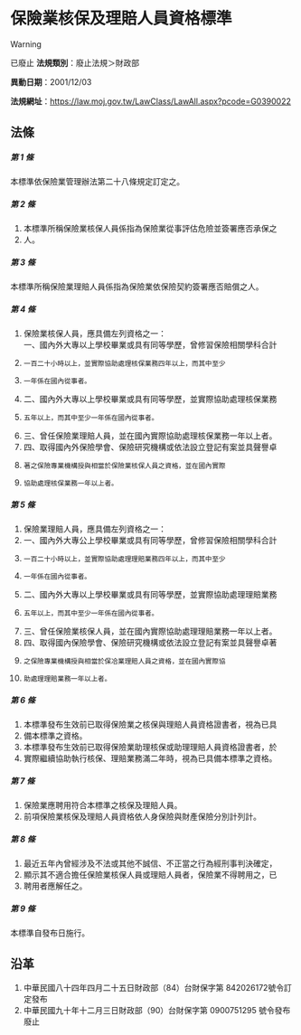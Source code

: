 # 保險業核保及理賠人員資格標準


> [!WARNING]
> 已廢止
**法規類別**：廢止法規＞財政部

**異動日期**：2001/12/03  

**法規網址**：https://law.moj.gov.tw/LawClass/LawAll.aspx?pcode=G0390022



## 法條
##### 第 1 條
本標準依保險業管理辦法第二十八條規定訂定之。

##### 第 2 條
1. 本標準所稱保險業核保人員係指為保險業從事評估危險並簽署應否承保之
1. 人。

##### 第 3 條
本標準所稱保險業理賠人員係指為保險業依保險契約簽署應否賠償之人。

##### 第 4 條
1. 保險業核保人員，應具備左列資格之一：  
一、國內外大專以上學校畢業或具有同等學歷，曾修習保險相關學科合計
1.     一百二十小時以上，並實際協助處理核保業務四年以上，而其中至少
1.     一年係在國內從事者。
1. 二、國內外大專以上學校畢業或具有同等學歷，並實際協助處理核保業務
1.     五年以上，而其中至少一年係在國內從事者。
1. 三、曾任保險業理賠人員，並在國內實際協助處理核保業務一年以上者。
1. 四、取得國內外保險學會、保險研究機構或依法設立登記有案並具聲譽卓
1.     著之保險專業機構授與相當於保險業核保人員之資格，並在國內實際
1.     協助處理核保業務一年以上者。

##### 第 5 條
1. 保險業理賠人員，應具備左列資格之一：　
1. 一、國內外大專公上學校畢業或具有同等學歷，曾修習保險相關學科合計
1.     一百二十小時以上，並實際協助處理理賠業務四年以上，而其中至少
1.     一年係在國內從事者。
1. 二、國內外大專以上學校畢業或具有同等學歷，並實際協助處理理賠業務
1.     五年以上，而其中至少一年係在國內從事者。
1. 三、曾任保險業核保人員，並在國內實際協助處理理賠業務一年以上者。
1. 四、取得國內保險學會、保險研究機構或依法設立登記有案並具聲譽卓著
1.     之保險專業機構授與相當於保冾業理賠人員之資格，並在國內實際協
1.     助處理理賠業務一年以上者。

##### 第 6 條
1. 本標準發布生效前已取得保險業之核保與理賠人員資格證書者，視為已具
1. 備本標準之資格。
1. 本標準發布生效前已取得保險業助理核保或助理理賠人員資格證書者，於
1. 實際繼續協助執行核保、理賠業務滿二年時，視為已具備本標準之資格。

##### 第 7 條
1. 保險業應聘用符合本標準之核保及理賠人員。
1. 前項保險業核保及理賠人員資格依人身保險與財產保險分別計列計。

##### 第 8 條
1. 最近五年內曾經涉及不法或其他不誠信、不正當之行為經刑事判決確定，
1. 顯示其不適合擔任保險業核保人員或理賠人員者，保險業不得聘用之，已
1. 聘用者應解任之。

##### 第 9 條
本標準自發布日施行。

## 沿革
1. 中華民國八十四年四月二十五日財政部（84）台財保字第 842026172號令訂定發布
1. 中華民國九十年十二月三日財政部（90）台財保字第 0900751295 號令發布廢止
